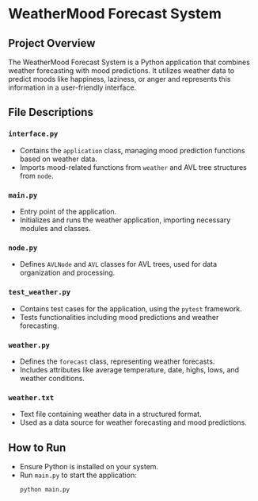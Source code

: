 # WeatherMood Forecast System

## Project Overview
The WeatherMood Forecast System is a Python application that combines weather forecasting with mood predictions. It utilizes weather data to predict moods like happiness, laziness, or anger and represents this information in a user-friendly interface.

## File Descriptions

### `interface.py`
- Contains the `application` class, managing mood prediction functions based on weather data.
- Imports mood-related functions from `weather` and AVL tree structures from `node`.

### `main.py`
- Entry point of the application.
- Initializes and runs the weather application, importing necessary modules and classes.

### `node.py`
- Defines `AVLNode` and `AVL` classes for AVL trees, used for data organization and processing.

### `test_weather.py`
- Contains test cases for the application, using the `pytest` framework.
- Tests functionalities including mood predictions and weather forecasting.

### `weather.py`
- Defines the `forecast` class, representing weather forecasts.
- Includes attributes like average temperature, date, highs, lows, and weather conditions.

### `weather.txt`
- Text file containing weather data in a structured format.
- Used as a data source for weather forecasting and mood predictions.

## How to Run
- Ensure Python is installed on your system.
- Run `main.py` to start the application: 
  ```shell
  python main.py
